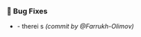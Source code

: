 ### :bug: Bug Fixes
- [](https://github.com/Farrukh-Olimov/Project-Python/commit/8564f953411333bfe786be1ee0713805c81bfdc3) - therei s *(commit by @Farrukh-Olimov)*

